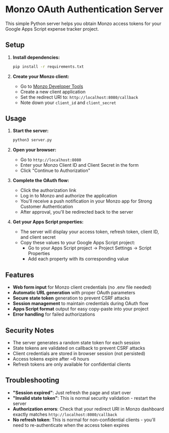 # Monzo OAuth Authentication Server

This simple Python server helps you obtain Monzo access tokens for your Google Apps Script expense tracker project.

## Setup

1. **Install dependencies:**
   ```bash
   pip install -r requirements.txt
   ```

2. **Create your Monzo client:**
   - Go to [Monzo Developer Tools](https://developers.monzo.com/)
   - Create a new client application
   - Set the redirect URI to: `http://localhost:8080/callback`
   - Note down your `client_id` and `client_secret`

## Usage

1. **Start the server:**
   ```bash
   python3 server.py
   ```

2. **Open your browser:**
   - Go to `http://localhost:8080`
   - Enter your Monzo Client ID and Client Secret in the form
   - Click "Continue to Authorization"

3. **Complete the OAuth flow:**
   - Click the authorization link
   - Log in to Monzo and authorize the application
   - You'll receive a push notification in your Monzo app for Strong Customer Authentication
   - After approval, you'll be redirected back to the server

4. **Get your Apps Script properties:**
   - The server will display your access token, refresh token, client ID, and client secret
   - Copy these values to your Google Apps Script project:
     - Go to your Apps Script project → Project Settings → Script Properties
     - Add each property with its corresponding value

## Features

- **Web form input** for Monzo client credentials (no .env file needed)
- **Automatic URL generation** with proper OAuth parameters
- **Secure state token** generation to prevent CSRF attacks
- **Session management** to maintain credentials during OAuth flow
- **Apps Script format** output for easy copy-paste into your project
- **Error handling** for failed authorizations

## Security Notes

- The server generates a random state token for each session
- State tokens are validated on callback to prevent CSRF attacks
- Client credentials are stored in browser session (not persisted)
- Access tokens expire after ~6 hours
- Refresh tokens are only available for confidential clients

## Troubleshooting

- **"Session expired"**: Just refresh the page and start over
- **"Invalid state token"**: This is normal security validation - restart the server
- **Authorization errors**: Check that your redirect URI in Monzo dashboard exactly matches `http://localhost:8080/callback`
- **No refresh token**: This is normal for non-confidential clients - you'll need to re-authenticate when the access token expires
